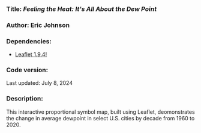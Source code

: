 ### Title: _Feeling the Heat: It's All About the Dew Point_

### Author: Eric Johnson

### Dependencies:

* [Leaflet 1.9.4!](https://leafletjs.com/2022/09/21/leaflet-1.9.0.html)

### Code version:

Last updated: July 8, 2024

### Description:

This interactive proportional symbol map, built using Leaflet, deomonstrates the change in average dewpoint in select U.S. cities by decade from 1960 to 2020.